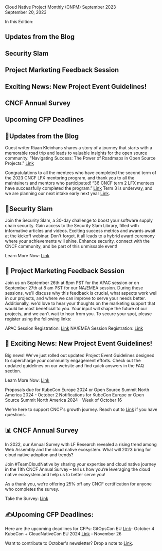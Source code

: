 Cloud Native Project Monthly (CNPM) September 2023  
September 20, 2023 

In this Edition: 
## Updates from the Blog
## Security Slam
## Project Marketing Feedback Session
## Exciting News: New Project Event Guidelines!
## CNCF Annual Survey
## Upcoming CFP Deadlines


#### 

## 📝Updates from the Blog
Guest writer Riaan Kleinhans shares a story of a journey that starts with a memorable road trip and leads to valuable insights for the open source community. 
"Navigating Success: The Power of Roadmaps in Open Source Projects." [Link](https://www.cncf.io/blog/2023/09/14/navigating-success-the-power-of-roadmaps-in-open-source-projects/?utm_source=hs_email&utm_medium=email&_hsenc=p2ANqtz--bymN3kW8AUE2ueJ3jU-U2d6HDZKJT1zrnR37Hyz1NyatHC4jXNcYL95fa4ffPL3swNB87)

Congratulations to all the mentees who have completed the second term of the 2023 CNCF LFX mentoring program, and thank you to all the maintainers and mentors who participated! 
“36 CNCF term 2 LFX mentees have successfully completed the program.” [Link](https://www.cncf.io/blog/2023/09/12/36-cncf-term-2-lfx-mentees-have-successfully-completed-the-program/?utm_source=hs_email&utm_medium=email&_hsenc=p2ANqtz--bymN3kW8AUE2ueJ3jU-U2d6HDZKJT1zrnR37Hyz1NyatHC4jXNcYL95fa4ffPL3swNB87)
Term 3 is underway, and we are planning our next intake early next year [Link](https://github.com/cncf/mentoring/tree/main/programs/lfx-mentorship/2024/01-Mar-May?utm_source=hs_email&utm_medium=email&_hsenc=p2ANqtz--bymN3kW8AUE2ueJ3jU-U2d6HDZKJT1zrnR37Hyz1NyatHC4jXNcYL95fa4ffPL3swNB87).


## 🔐Security Slam
Join the Security Slam, a 30-day challenge to boost your software supply chain security. Gain access to the Security Slam Library, filled with informative articles and videos. 
Exciting success metrics and awards await at the kickoff webinar. 
Don't forget, it all leads to a hybrid award ceremony where your achievements will shine. Enhance security, connect with the CNCF community, and be part of this unmissable event! 

Learn More Now: [Link](https://community.cncf.io/cloud-native-security-slam/)

## 📆 Project Marketing Feedback Session
Join us on September 26th at 8pm PST for the APAC session or on September 27th at 8 am PST for our NA/EMEA session.
During these sessions, we'll discuss why this feedback is crucial, what aspects work well in our projects, and where we can improve to serve your needs better. 
Additionally, we'd love to hear your thoughts on the marketing support that would be most beneficial to you. 
Your input will shape the future of our projects, and we can't wait to hear from you. To secure your spot, please register using the following links:

APAC Session Registration: [Link](https://zoom.us/webinar/register/WN_R0-UJq50Q8Cns4LL2P3LHw?utm_source=hs_email&utm_medium=email&_hsenc=p2ANqtz--bymN3kW8AUE2ueJ3jU-U2d6HDZKJT1zrnR37Hyz1NyatHC4jXNcYL95fa4ffPL3swNB87#/)
NA/EMEA Session Registration: [Link](https://zoom.us/webinar/register/WN__QYzfF4EQiCqNMgdCrvjAA?utm_source=hs_email&utm_medium=email&_hsenc=p2ANqtz--bymN3kW8AUE2ueJ3jU-U2d6HDZKJT1zrnR37Hyz1NyatHC4jXNcYL95fa4ffPL3swNB87#/)

## 🌟 Exciting News: New Project Event Guidelines!
Big news! We've just rolled out updated Project Event Guidelines designed to supercharge your community engagement efforts. 
Check out the updated guidelines on our website and find quick answers in the FAQ section.

Learn More Now: [Link](https://events.linuxfoundation.org/kubecon-cloudnativecon-north-america/co-located-events/cncf-hosted-co-located-events-overview/#submit-a-cncf-project-or-co-located-event-proposal)

Proposals due for KubeCon Europe 2024 or Open Source Summit North America 2024 - October 2
Notifications for KubeCon Europe or Open Source Summit North America 2024 - Week of October 16

We're here to support CNCF's growth journey. Reach out to [Link](cncfcolocatedevents@linuxfoundation.org) if you have questions.

## 📊 CNCF Annual Survey
In 2022, our Annual Survey with LF Research revealed a rising trend among Web Assembly and the cloud native ecosystem. What will 2023 bring for cloud native adoption and trends? 

Join #TeamCloudNative by sharing your expertise and cloud native journey in the 11th CNCF Annual Survey – tell us how you’re leveraging the cloud native ecosystem and help us to better serve you!  

As a thank you, we’re offering 25% off any CNCF certification for anyone who completes the survey.

Take the Survey: [Link](https://www.research.net/r/S5BY23R)

## ✍️Upcoming CFP Deadlines:
Here are the upcoming deadlines for CFPs:
GitOpsCon EU [Link](https://events.linuxfoundation.org/gitopscon-europe/program/cfp/)- October 4
KubeCon + CloudNativeCon EU 2024 [Link](https://events.linuxfoundation.org/kubecon-cloudnativecon-europe/program/cfp/) - November 26


Want to contribute to October's newsletter? 
Drop a note to [Link](projects@cncf.io).
